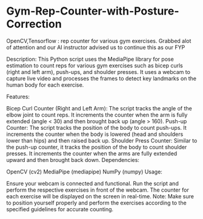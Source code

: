 # Gym-Rep-Counter-with-Posture-Correction
OpenCV,Tensorflow : rep counter for various gym exercises. Grabbed alot of attention and our AI instructor advised us to continue this as our FYP


Description: This Python script uses the MediaPipe library for pose estimation to count reps for various gym exercises such as bicep curls (right and left arm), push-ups, and shoulder presses. It uses a webcam to capture live video and processes the frames to detect key landmarks on the human body for each exercise.

Features:

Bicep Curl Counter (Right and Left Arm): The script tracks the angle of the elbow joint to count reps. It increments the counter when the arm is fully extended (angle < 30) and then brought back up (angle > 160).
Push-up Counter: The script tracks the position of the body to count push-ups. It increments the counter when the body is lowered (head and shoulders lower than hips) and then raised back up.
Shoulder Press Counter: Similar to the push-up counter, it tracks the position of the body to count shoulder presses. It increments the counter when the arms are fully extended upward and then brought back down.
Dependencies:

OpenCV (cv2)
MediaPipe (mediapipe)
NumPy (numpy)
Usage:

Ensure your webcam is connected and functional.
Run the script and perform the respective exercises in front of the webcam.
The counter for each exercise will be displayed on the screen in real-time.
Note: Make sure to position yourself properly and perform the exercises according to the specified guidelines for accurate counting.

